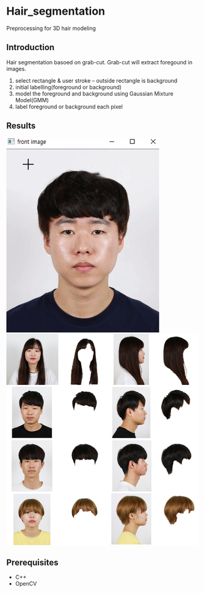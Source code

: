 # Hair_segmentation
Preprocessing for 3D hair modeling

## Introduction
Hair segmentation basoed on grab-cut. Grab-cut will extract foregound in images.
1. select rectangle & user stroke – outside rectangle is background
2. initial labelling(foreground or background)
3. model the foreground and background using Gaussian Mixture Model(GMM)
4. label foreground or background each pixel

## Results
![HSR](./img/segmentation_.gif)
![HSR](./img/results.png)

## Prerequisites
* C++
* OpenCV
